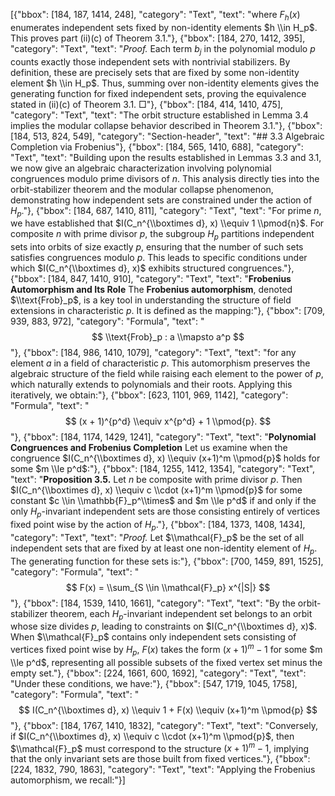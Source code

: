 [{"bbox": [184, 187, 1414, 248], "category": "Text", "text": "where $F_h(x)$ enumerates independent sets fixed by non-identity elements $h \\in H_p$. This proves part (ii)(c) of Theorem 3.1."}, {"bbox": [184, 270, 1412, 395], "category": "Text", "text": "*Proof.* Each term $b_j$ in the polynomial modulo $p$ counts exactly those independent sets with nontrivial stabilizers. By definition, these are precisely sets that are fixed by some non-identity element $h \\in H_p$. Thus, summing over non-identity elements gives the generating function for fixed independent sets, proving the equivalence stated in (ii)(c) of Theorem 3.1. □"}, {"bbox": [184, 414, 1410, 475], "category": "Text", "text": "The orbit structure established in Lemma 3.4 implies the modular collapse behavior described in Theorem 3.1."}, {"bbox": [184, 513, 824, 549], "category": "Section-header", "text": "## 3.3 Algebraic Completion via Frobenius"}, {"bbox": [184, 565, 1410, 688], "category": "Text", "text": "Building upon the results established in Lemmas 3.3 and 3.1, we now give an algebraic characterization involving polynomial congruences modulo prime divisors of $n$. This analysis directly ties into the orbit-stabilizer theorem and the modular collapse phenomenon, demonstrating how independent sets are constrained under the action of $H_p$."}, {"bbox": [184, 687, 1410, 811], "category": "Text", "text": "For prime $n$, we have established that $I(C_n^{\\boxtimes d}, x) \\equiv 1 \\pmod{n}$. For composite $n$ with prime divisor $p$, the subgroup $H_p$ partitions independent sets into orbits of size exactly $p$, ensuring that the number of such sets satisfies congruences modulo $p$. This leads to specific conditions under which $I(C_n^{\\boxtimes d}, x)$ exhibits structured congruences."}, {"bbox": [184, 847, 1410, 910], "category": "Text", "text": "**Frobenius Automorphism and Its Role** The **Frobenius automorphism**, denoted $\\text{Frob}_p$, is a key tool in understanding the structure of field extensions in characteristic $p$. It is defined as the mapping:"}, {"bbox": [709, 939, 883, 972], "category": "Formula", "text": "$$ \\text{Frob}_p : a \\mapsto a^p $$"}, {"bbox": [184, 986, 1410, 1079], "category": "Text", "text": "for any element $a$ in a field of characteristic $p$. This automorphism preserves the algebraic structure of the field while raising each element to the power of $p$, which naturally extends to polynomials and their roots. Applying this iteratively, we obtain:"}, {"bbox": [623, 1101, 969, 1142], "category": "Formula", "text": "$$ (x + 1)^{p^d} \\equiv x^{p^d} + 1 \\pmod{p}. $$"}, {"bbox": [184, 1174, 1429, 1241], "category": "Text", "text": "**Polynomial Congruences and Frobenius Completion** Let us examine when the congruence $I(C_n^{\\boxtimes d}, x) \\equiv (x+1)^m \\pmod{p}$ holds for some $m \\le p^d$:"}, {"bbox": [184, 1255, 1412, 1354], "category": "Text", "text": "**Proposition 3.5.** Let $n$ be composite with prime divisor $p$. Then $I(C_n^{\\boxtimes d}, x) \\equiv c \\cdot (x+1)^m \\pmod{p}$ for some constant $c \\in \\mathbb{F}_p^\\times$ and $m \\le p^d$ if and only if the only $H_p$-invariant independent sets are those consisting entirely of vertices fixed point wise by the action of $H_p$."}, {"bbox": [184, 1373, 1408, 1434], "category": "Text", "text": "*Proof.* Let $\\mathcal{F}_p$ be the set of all independent sets that are fixed by at least one non-identity element of $H_p$. The generating function for these sets is:"}, {"bbox": [700, 1459, 891, 1525], "category": "Formula", "text": "$$ F(x) = \\sum_{S \\in \\mathcal{F}_p} x^{|S|} $$"}, {"bbox": [184, 1539, 1410, 1661], "category": "Text", "text": "By the orbit-stabilizer theorem, each $H_p$-invariant independent set belongs to an orbit whose size divides $p$, leading to constraints on $I(C_n^{\\boxtimes d}, x)$. When $\\mathcal{F}_p$ contains only independent sets consisting of vertices fixed point wise by $H_p$, $F(x)$ takes the form $(x+1)^m - 1$ for some $m \\le p^d$, representing all possible subsets of the fixed vertex set minus the empty set."}, {"bbox": [224, 1661, 600, 1692], "category": "Text", "text": "Under these conditions, we have:"}, {"bbox": [547, 1719, 1045, 1758], "category": "Formula", "text": "$$ I(C_n^{\\boxtimes d}, x) \\equiv 1 + F(x) \\equiv (x+1)^m \\pmod{p} $$"}, {"bbox": [184, 1767, 1410, 1832], "category": "Text", "text": "Conversely, if $I(C_n^{\\boxtimes d}, x) \\equiv c \\cdot (x+1)^m \\pmod{p}$, then $\\mathcal{F}_p$ must correspond to the structure $(x+1)^m - 1$, implying that the only invariant sets are those built from fixed vertices."}, {"bbox": [224, 1832, 790, 1863], "category": "Text", "text": "Applying the Frobenius automorphism, we recall:"}]